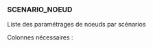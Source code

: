 ### SCENARIO_NOEUD

Liste des paramétrages de noeuds par scénarios

Colonnes nécessaires :

<!-- SCENARIO_NOEUD DEB -->

<!-- SCENARIO_NOEUD FIN -->